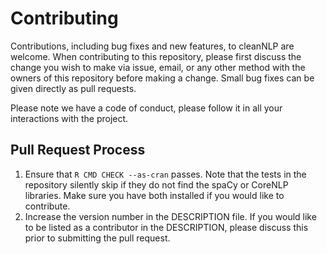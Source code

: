 # Contributing

Contributions, including bug fixes and new features, to
cleanNLP are welcome. When contributing to this repository,
please first discuss the change you wish to make via issue,
email, or any other method with the owners of this repository
before making a change. Small bug fixes can be given directly
as pull requests.

Please note we have a code of conduct, please follow it in
all your interactions with the project.

## Pull Request Process

1. Ensure that `R CMD CHECK --as-cran` passes. Note that the
   tests in the repository silently skip if they do not find
   the spaCy or CoreNLP libraries. Make sure you have both
   installed if you would like to contribute.
2. Increase the version number in the DESCRIPTION file. If
   you would like to be listed as a contributor in the
   DESCRIPTION, please discuss this prior to submitting the
   pull request.
